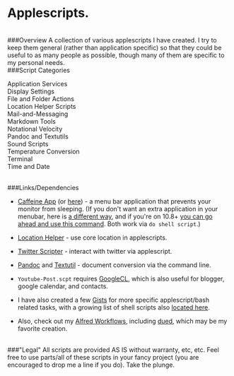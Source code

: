 Applescripts.
============
<BR>
###Overview
A collection of various applescripts I have created. I try to keep them general (rather than application specific) so that they could be useful to as many people as possible, though many of them are specific to my personal needs. 

<BR>
###Script Categories 

Application Services  
Display Settings  
File and Folder Actions  
Location Helper Scripts  
Mail-and-Messaging  
Markdown Tools  
Notational Velocity  
Pandoc and Textutils  
Sound Scripts   
Temperature Conversion  
Terminal  
Time and Date   

<BR>
###Links/Dependencies  

- [Caffeine App](http://lightheadsw.com/caffeine/) (or [here](http://macdownload.informer.com/caffeine)) - a menu bar application that prevents your monitor from sleeping. (If you don't want an extra application in your menubar, here is [a different way](http://lifehacker.com/5767991/how-to-force-your-mac-to-stay-awake-indefinitely-via-the-command-line), and if you're on 10.8+ [you can go ahead and use this command](https://developer.apple.com/library/mac/documentation/Darwin/Reference/Manpages/man8/caffeinate.8.html). Both work via ```do shell script```.)
                                                                                    
- [Location Helper](http://www.mousedown.net/mouseware/LocationHelper.html) - use core location in applescripts.   

- [Twitter Scripter](http://www.mousedown.net/mouseware/TwitterScripter.html) - interact with twitter via applescript.  

- [Pandoc](http://johnmacfarlane.net/pandoc/) and [Textutil](https://developer.apple.com/library/mac/documentation/Darwin/Reference/ManPages/man1/textutil.1.html) - document conversion via the command line.    

- `Youtube-Post.scpt` requires [GoogleCL](https://code.google.com/p/googlecl/), which is also useful for blogger, google calendar, and contacts.      

- I have also created a few [Gists](https://gist.github.com/unforswearing) for more specific applescript/bash related tasks, with a growing list of shell scripts also [located here](https://github.com/unforswearing/Shell).  

- Also, check out my [Alfred Workflows](https://github.com/unforswearing/alfredWorkflows), including [dued](https://github.com/unforswearing/dued), which may be my favorite creation.  


<BR>
###"Legal"
All scripts are provided AS IS without warranty, etc, etc. Feel free to use parts/all of these scripts in your fancy project (you are encouraged to drop me a line if you do). Take the plunge.  

